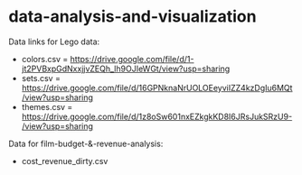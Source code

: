 # data-analysis-and-visualization
Data links for Lego data: 
* colors.csv  =  https://drive.google.com/file/d/1-jt2PVBxpGdNxxjjvZEQh_lh9OJIeWGt/view?usp=sharing
* sets.csv    =  https://drive.google.com/file/d/16GPNknaNrUOLOEeyviIZZ4kzDgIu6MQt/view?usp=sharing 
* themes.csv  =  https://drive.google.com/file/d/1z8oSw601nxEZkgkKD8I6JRsJukSRzU9-/view?usp=sharing

Data for film-budget-&-revenue-analysis:
* cost_revenue_dirty.csv
